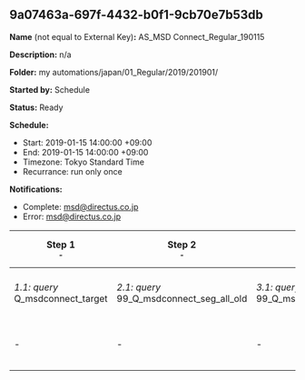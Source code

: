 ## 9a07463a-697f-4432-b0f1-9cb70e7b53db

**Name** (not equal to External Key)**:** AS_MSD Connect_Regular_190115

**Description:** n/a

**Folder:** my automations/japan/01_Regular/2019/201901/

**Started by:** Schedule

**Status:** Ready

**Schedule:**

* Start: 2019-01-15 14:00:00 +09:00
* End: 2019-01-15 14:00:00 +09:00
* Timezone: Tokyo Standard Time
* Recurrance: run only once

**Notifications:**

* Complete: msd@directus.co.jp
* Error: msd@directus.co.jp

| Step 1<br>_<small>-</small>_ | Step 2<br>_<small>-</small>_ | Step 3<br>_<small>-</small>_ | Step 4<br>_<small>-</small>_ | Step 5<br>_<small>-</small>_ | Step 6<br>_<small>-</small>_ |
| --- | --- | --- | --- | --- | --- |
| _1.1: query_<br>Q_msdconnect_target | _2.1: query_<br>99_Q_msdconnect_seg_all_old | _3.1: query_<br>99_Q_msdconnect_seg_pharma_old | _4.1: query_<br>99_Q_msdconnect_seg_doctor_old | _5.1: wait_<br>04:00 午後 | _6.1: emailSend_<br>MA_MSD Connect_Regular_医師用_190115 |
| - | - | - | - | - | _6.2: emailSend_<br>MA_MSD Connect_Regular_薬剤師用_190115 |
